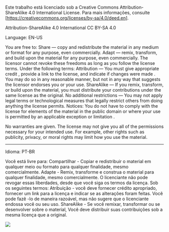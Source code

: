 Este trabalho está licenciado sob a Creative Commons Attribution-ShareAlike 4.0 International License. Para mais informações, consulte [https://creativecommons.org/licenses/by-sa/4.0/deed.en].


Attribution-ShareAlike 4.0 International
   CC BY-SA 4.0

Language: EN-US

You are free to:
Share — copy and redistribute the material in any medium or format for any purpose, even commercially.
Adapt — remix, transform, and build upon the material for any purpose, even commercially.
The licensor cannot revoke these freedoms as long as you follow the license terms.
Under the following terms:
Attribution — You must give appropriate credit , provide a link to the license, and indicate if changes were made . You may do so in any reasonable manner, but not in any way that suggests the licensor endorses you or your use.
ShareAlike — If you remix, transform, or build upon the material, you must distribute your contributions under the same license as the original.
No additional restrictions — You may not apply legal terms or technological measures that legally restrict others from doing anything the license permits.
Notices:
You do not have to comply with the license for elements of the material in the public domain or where your use is permitted by an applicable exception or limitation .

No warranties are given. The license may not give you all of the permissions necessary for your intended use. For example, other rights such as publicity, privacy, or moral rights may limit how you use the material.

__________

Idioma: PT-BR

Você está livre para:
Compartilhar - Copiar e redistribuir o material em qualquer meio ou formato para qualquer finalidade, mesmo comercialmente.
Adapte - Remix, transforme e construa o material para qualquer finalidade, mesmo comercialmente.
O licenciante não pode revogar essas liberdades, desde que você siga os termos da licença.
Sob os seguintes termos:
Atribuição - você deve fornecer crédito apropriado, fornecer um link para a licença e indicar se as alterações foram feitas. Você pode fazê -lo de maneira razoável, mas não sugere que o licenciante endossa você ou seu uso.
ShareAlike - Se você remixar, transformar ou se desenvolver sobre o material,
Você deve distribuir suas contribuições sob a mesma licença que a original.


<img src="https://img.shields.io/badge/Licensed-CC%20BY%204.0%20(Creative%20Commons%20Attribution%204.0%20Internacional)-blue">
